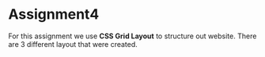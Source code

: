 # Assignment4
 For this assignment we use **CSS Grid Layout** to structure out website.
There are 3 different layout that were created.